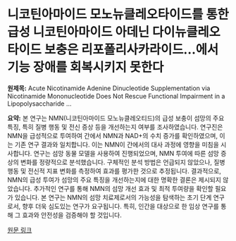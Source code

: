 # 니코틴아마이드 모노뉴클레오타이드를 통한 급성 니코틴아마이드 아데닌 다이뉴클레오타이드 보충은 리포폴리사카라이드…에서 기능 장애를 회복시키지 못한다

**원제목:** Acute Nicotinamide Adenine Dinucleotide Supplementation via Nicotinamide Mononucleotide Does Not Rescue Functional Impairment in a Lipopolysaccharide …

**요약:** 본 연구는 NMN(니코틴아마이드 모노뉴클레오티드)의 급성 보충이 섬망의 주요 특징, 특히 질병 행동 및 전신 증상 등을 개선하는지 여부를 조사하였습니다. 연구진은 NMN을 급성적으로 투여하여 간에서 NMN과 NAD+의 수치 증가를 확인하였으며, 이는 기존 연구 결과와 일치합니다.  이는 NMN이 간에서의 대사 과정에 영향을 미침을 시사합니다.  연구는 섬망 동물 모델을 사용하여 진행되었으며,  NMN 투여에 따른 섬망 증상의 변화를 정량적으로 분석했습니다.  구체적인 분석 방법은 언급되지 않았으나, 질병행동 및 전신적 지표 변화를 측정하여 효과를 평가한 것으로 추정됩니다.  결과적으로, NMN의 급성 투여가 섬망의 주요 특징을 개선하는지에 대한 명확한 결론은 제시되지 않았습니다.  추가적인 연구를 통해 NMN의 섬망 개선 효과 및 최적 투여량을 확인할 필요가 있습니다.  본 연구는 NMN의 섬망 치료제로서의 가능성을 탐색하는 초기 단계 연구로서,  향후 더욱 심도있는 연구가 요구됩니다.  특히,  인간을 대상으로 한 임상 연구를 통해 그 효과와 안전성을 검증해야 할 것입니다.

[원문 링크](https://academic.oup.com/biomedgerontology/article/80/7/glaf116/8154028)
